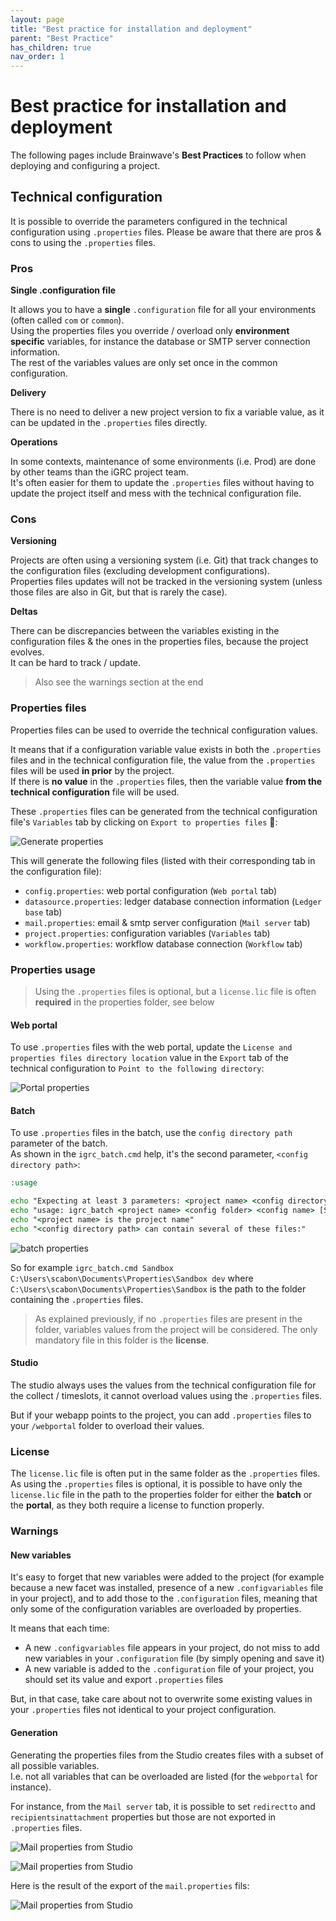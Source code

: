 ```yaml
---
layout: page
title: "Best practice for installation and deployment"
parent: "Best Practice"
has_children: true
nav_order: 1
---
```


# Best practice for installation and deployment

The following pages include Brainwave's **Best Practices** to follow when deploying and configuring a project.  

## Technical configuration

It is possible to override the parameters configured in the technical configuration using `.properties` files. Please be aware that there are pros & cons to using the `.properties` files.  

### Pros

__Single .configuration file__

It allows you to have a **single** `.configuration` file for all your environments (often called `com` or `common`).  
Using the properties files you override / overload only **environment specific** variables, for instance the database or SMTP server connection information.  
The rest of the variables values are only set once in the common configuration.  

__Delivery__

There is no need to deliver a new project version to fix a variable value, as it can be updated in the `.properties` files directly.  

__Operations__

In some contexts, maintenance of some environments (i.e. Prod) are done by other teams than the iGRC project team.  
It's often easier for them to update the `.properties` files without having to update the project itself and mess with the technical configuration file.  

### Cons

__Versioning__

Projects are often using a versioning system (i.e. Git) that track changes to the configuration files (excluding development configurations).  
Properties files updates will not be tracked in the versioning system (unless those files are also in Git, but that is rarely the case).  

__Deltas__

There can be discrepancies between the variables existing in the configuration files & the ones in the properties files, because the project evolves.  
It can be hard to track / update.  

> Also see the warnings section at the end

### Properties files

Properties files can be used to override the technical configuration values.  

It means that if a configuration variable value exists in both the `.properties` files and in the technical configuration file, the value from the `.properties` files will be used **in prior** by the project.  
If there is **no value** in the `.properties` files, then the variable value **from the technical configuration** file will be used.  

These `.properties` files can be generated from the technical configuration file's `Variables` tab by clicking on `Export to properties files` 💾:  

![Generate properties](./images/generate_properties.png)  

This will generate the following files (listed with their corresponding tab in the configuration file):  

- `config.properties`: web portal configuration (`Web portal` tab)  
- `datasource.properties`: ledger database connection information (`Ledger base` tab)  
- `mail.properties`: email & smtp server configuration (`Mail server` tab)  
- `project.properties`: configuration variables (`Variables` tab)  
- `workflow.properties`: workflow database connection (`Workflow` tab)  

### Properties usage

> Using the `.properties` files is optional, but a `license.lic` file is often **required** in the properties folder, see below  

#### Web portal

To use `.properties` files with the web portal, update the `License and properties files directory location` value in the `Export` tab of the technical configuration to `Point to the following directory`:  

![Portal properties](./images/portal_properties.png)  

#### Batch

To use `.properties` files in the batch, use the `config directory path` parameter of the batch.  
As shown in the `igrc_batch.cmd` help, it's the second parameter, `<config directory path>`:  

```bat  
:usage

echo "Expecting at least 3 parameters: <project name> <config directory path> <config name> [SIMULATE or FORCE]. Aborting..."
echo "usage: igrc_batch <project name> <config folder> <config name> [SIMULATE]"
echo "<project name> is the project name"
echo "<config directory path> can contain several of these files:"
```

![batch properties](./images/batch_properties.png)  

So for example `igrc_batch.cmd Sandbox C:\Users\scabon\Documents\Properties\Sandbox dev` where `C:\Users\scabon\Documents\Properties\Sandbox` is the path to the folder containing the `.properties` files.  

> As explained previously, if no `.properties` files are present in the folder, variables values from the project will be considered. The only mandatory file in this folder is the **license**.

#### Studio

The studio always uses the values from the technical configuration file for the collect / timeslots, it cannot overload values using the `.properties` files.  

But if your webapp points to the project, you can add `.properties` files to your `/webportal` folder to overload their values.  

### License

The `license.lic` file is often put in the same folder as the `.properties` files.  
As using the `.properties` files is optional, it is possible to have only the `license.lic` file in the path to the properties folder for either the **batch** or the **portal**, as they both require a license to function properly.  

### Warnings

#### New variables

It's easy to forget that new variables were added to the project (for example because a new facet was installed, presence of a new `.configvariables` file in your project), and to add those to the `.configuration` files, meaning that only some of the configuration variables are overloaded by properties.  

It means that each time:

- A new `.configvariables` file appears in your project, do not miss to add new variables in your `.configuration` file (by simply opening and save it)
- A new variable is added to the `.configuration` file of your project, you should set its value and export `.properties` files

But, in that case, take care about not to overwrite some existing values in your `.properties` files not identical to your project configuration.

#### Generation

Generating the properties files from the Studio creates files with a subset of all possible variables.  
I.e. not all variables that can be overloaded are listed (for the `webportal` for instance).  

For instance, from the `Mail server` tab, it is possible to set `redirectto` and `recipientsinattachment` properties but those are not exported in `.properties` files.

![Mail properties from Studio](./images/mail_properties_in_studio.png)

![Mail properties from Studio](./images/mail_properties_in_studio_from_source.png)

Here is the result of the export of the `mail.properties` fils:

![Mail properties from Studio](./images/mail_properties_after_export.png)
